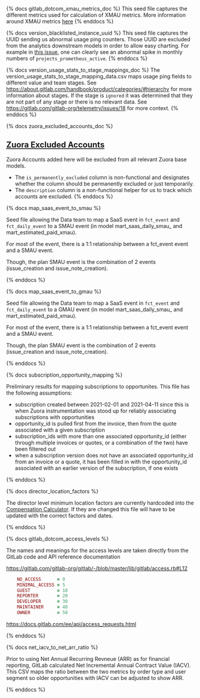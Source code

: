 {% docs gitlab_dotcom_xmau_metrics_doc %}
This seed file captures the different metrics used for calculation of XMAU metrics. More information around XMAU metrics [here](https://about.gitlab.com/handbook/product/performance-indicators/#three-versions-of-xmau)
{% enddocs %}

{% docs version_blacklisted_instance_uuid %}
This seed file captures the UUID sending us abnormal usage ping counters. Those UUID are excluded from the analytics downstream models in order to allow easy charting.
For example in [this issue](https://gitlab.com/gitlab-data/analytics/-/issues/4343), one can clearly see an abnormal spike in monthly numbers of `projects_prometheus_active`.
{% enddocs %}

{% docs version_usage_stats_to_stage_mappings_doc %}
The version_usage_stats_to_stage_mapping_data.csv maps usage ping fields to different value and team stages. See https://about.gitlab.com/handbook/product/categories/#hierarchy for more information about stages. If the stage is `ignored` it was determined that they are not part of any stage or there is no relevant data. See https://gitlab.com/gitlab-org/telemetry/issues/18 for more context.
{% enddocs %}

{% docs zuora_excluded_accounts_doc %}
## [Zuora Excluded Accounts](https://gitlab.com/gitlab-data/analytics/blob/master/transform/snowflake-dbt/data/zuora_excluded_accounts.csv)
Zuora Accounts added here will be excluded from all relevant Zuora base models.
* The `is_permanently_excluded` column is non-functional and designates whether the column should be permanently excluded or just temporarily.
* The `description` column is a non-functional helper for us to track which accounts are excluded.
{% enddocs %}

{% docs map_saas_event_to_smau %}

Seed file allowing the Data team to map a SaaS event in `fct_event` and `fct_daily_event` to a SMAU event (in model mart_saas_daily_smau_ and mart_estimated_paid_xmau).

For most of the event, there is a 1:1 relationship between a fct_event event and a SMAU event.

Though, the plan SMAU event is the combination of 2 events (issue_creation and issue_note_creation).

{% enddocs %}

{% docs map_saas_event_to_gmau %}

Seed file allowing the Data team to map a SaaS event in `fct_event` and `fct_daily_event` to a GMAU event (in model mart_saas_daily_smau_ and mart_estimated_paid_xmau).

For most of the event, there is a 1:1 relationship between a fct_event event and a SMAU event.

Though, the plan SMAU event is the combination of 2 events (issue_creation and issue_note_creation).

{% enddocs %}

{% docs subscription_opportunity_mapping %}

Preliminary results for mapping subscriptions to opportunites. This file has the following assumptions:

- subscription created between 2021-02-01 and 2021-04-11 since this is when Zuora instrumentation was stood up for reliably associating subscriptions with opportunities
- opportunity_id is pulled first from the invoice, then from the quote associated with a given subscription
- subscription_ids with more than one associated opportunity_id (either through multiple invoices or quotes, or a combination of the two) have been filtered out
- when a subscription version does not have an associated opportunity_id from an invoice or a quote, it has been filled in with the opportunity_id associated with an earlier version of the subscription, if one exists

{% enddocs %}

{% docs director_location_factors %}

The director level minimum location factors are currently hardcoded into the [Compensation Calculator](https://gitlab.com/gitlab-com/people-group/peopleops-eng/compensation-calculator/-/blob/da9d7101eb332d43cf621c70d8cfa1c002b1ed9a/app/javascript/calculator/salary.vue#L129).  If they are changed this file will have to be updated with the correct factors and dates.

{% enddocs %}


{% docs gitlab_dotcom_access_levels %}

The names and meanings for the access levels are taken directly from the GitLab code and API reference documentation

https://gitlab.com/gitlab-org/gitlab/-/blob/master/lib/gitlab/access.rb#L12

```ruby
    NO_ACCESS      = 0
    MINIMAL_ACCESS = 5
    GUEST          = 10
    REPORTER       = 20
    DEVELOPER      = 30
    MAINTAINER     = 40
    OWNER          = 50
```

https://docs.gitlab.com/ee/api/access_requests.html

{% enddocs %}

{% docs net_iacv_to_net_arr_ratio %}

Prior to using Net Annual Recurring Revneue (ARR) as for financial reporting, GitLab calculated Net Incremental Annual Contract Value (IACV). This CSV maps the ratio between the two metrics by order type and user segment so older opportunities with IACV can be adjusted to show ARR.

{% enddocs %}